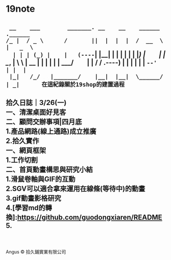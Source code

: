 # 19note
`  __    ___        _______. __    __    ______   .______    `  
` /_ |  / _ \      /       ||  |  |  |  /  __  \  |   _  \   `  
`  | | | (_) |    |   (----`|  |__|  | |  |  |  | |  |_)  |  `  
`  | |  \__, |     \   \    |   __   | |  |  |  | |   ___/   `  
`  | |    / /  .----)   |   |  |  |  | |  `--'  | |  |       `  
`  |_|   /_/   |_______/    |__|  |__|  \______/  | _|       ` 
` 在這紀錄關於19shop的建置過程                                 `
--------------------------------------   
拾久日誌｜3/26(一)   
    一、清潔桌面好見客   
    二、顧問交辦事項|四月底   
        1.產品網路(線上通路)成立推廣   
        2.拾久實作   
    一、網頁框架   
        1.工作切割   
    二、首頁動畫構思與研究小結   
        1.滑鼠卷軸與GIF的互動   
        2.SGV可以適合拿來運用在線條(等待中)的動畫   
        3.gif動畫影格研究   
        4.[學習md的轉換]:https://github.com/guodongxiaren/README   
        5.
--------------------------------------   
```
    
                                                          
```





Angus &copy; 拾久鋪實業有限公司 
